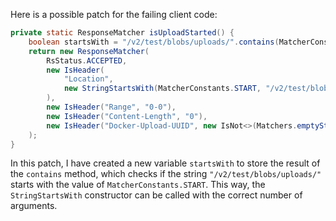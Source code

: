 Here is a possible patch for the failing client code:

```java
private static ResponseMatcher isUploadStarted() {
    boolean startsWith = "/v2/test/blobs/uploads/".contains(MatcherConstants.START);
    return new ResponseMatcher(
        RsStatus.ACCEPTED,
        new IsHeader(
            "Location",
            new StringStartsWith(MatcherConstants.START, "/v2/test/blobs/uploads/")
        ),
        new IsHeader("Range", "0-0"),
        new IsHeader("Content-Length", "0"),
        new IsHeader("Docker-Upload-UUID", new IsNot<>(Matchers.emptyString()))
    );
}
```

In this patch, I have created a new variable `startsWith` to store the result of the `contains` method, which checks if the string `"/v2/test/blobs/uploads/"` starts with the value of `MatcherConstants.START`. This way, the `StringStartsWith` constructor can be called with the correct number of arguments.